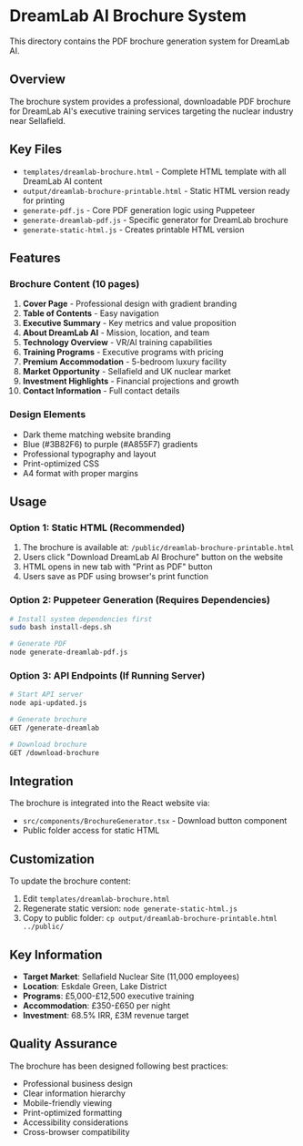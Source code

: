 # DreamLab AI Brochure System

This directory contains the PDF brochure generation system for DreamLab AI.

## Overview

The brochure system provides a professional, downloadable PDF brochure for DreamLab AI's executive training services targeting the nuclear industry near Sellafield.

## Key Files

- `templates/dreamlab-brochure.html` - Complete HTML template with all DreamLab AI content
- `output/dreamlab-brochure-printable.html` - Static HTML version ready for printing
- `generate-pdf.js` - Core PDF generation logic using Puppeteer
- `generate-dreamlab-pdf.js` - Specific generator for DreamLab brochure
- `generate-static-html.js` - Creates printable HTML version

## Features

### Brochure Content (10 pages)
1. **Cover Page** - Professional design with gradient branding
2. **Table of Contents** - Easy navigation
3. **Executive Summary** - Key metrics and value proposition
4. **About DreamLab AI** - Mission, location, and team
5. **Technology Overview** - VR/AI training capabilities
6. **Training Programs** - Executive programs with pricing
7. **Premium Accommodation** - 5-bedroom luxury facility
8. **Market Opportunity** - Sellafield and UK nuclear market
9. **Investment Highlights** - Financial projections and growth
10. **Contact Information** - Full contact details

### Design Elements
- Dark theme matching website branding
- Blue (#3B82F6) to purple (#A855F7) gradients
- Professional typography and layout
- Print-optimized CSS
- A4 format with proper margins

## Usage

### Option 1: Static HTML (Recommended)
1. The brochure is available at: `/public/dreamlab-brochure-printable.html`
2. Users click "Download DreamLab AI Brochure" button on the website
3. HTML opens in new tab with "Print as PDF" button
4. Users save as PDF using browser's print function

### Option 2: Puppeteer Generation (Requires Dependencies)
```bash
# Install system dependencies first
sudo bash install-deps.sh

# Generate PDF
node generate-dreamlab-pdf.js
```

### Option 3: API Endpoints (If Running Server)
```bash
# Start API server
node api-updated.js

# Generate brochure
GET /generate-dreamlab

# Download brochure
GET /download-brochure
```

## Integration

The brochure is integrated into the React website via:
- `src/components/BrochureGenerator.tsx` - Download button component
- Public folder access for static HTML

## Customization

To update the brochure content:
1. Edit `templates/dreamlab-brochure.html`
2. Regenerate static version: `node generate-static-html.js`
3. Copy to public folder: `cp output/dreamlab-brochure-printable.html ../public/`

## Key Information

- **Target Market**: Sellafield Nuclear Site (11,000 employees)
- **Location**: Eskdale Green, Lake District
- **Programs**: £5,000-£12,500 executive training
- **Accommodation**: £350-£650 per night
- **Investment**: 68.5% IRR, £3M revenue target

## Quality Assurance

The brochure has been designed following best practices:
- Professional business design
- Clear information hierarchy
- Mobile-friendly viewing
- Print-optimized formatting
- Accessibility considerations
- Cross-browser compatibility